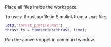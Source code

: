 Place all files inside the workspace.

To use a thrust profile in Simulink from a `.mat` file:

```matlab
load('thrust_profile.mat')  
thrust_ts = timeseries(thrust, time);
```

Run the above sinppet in command window.
